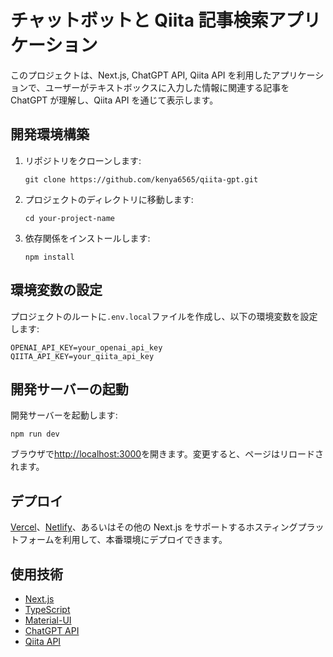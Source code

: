 # チャットボットと Qiita 記事検索アプリケーション

このプロジェクトは、Next.js, ChatGPT API, Qiita API を利用したアプリケーションで、ユーザーがテキストボックスに入力した情報に関連する記事を ChatGPT が理解し、Qiita API を通じて表示します。

## 開発環境構築

1. リポジトリをクローンします:

   ```
   git clone https://github.com/kenya6565/qiita-gpt.git
   ```

2. プロジェクトのディレクトリに移動します:

   ```
   cd your-project-name
   ```

3. 依存関係をインストールします:

   ```
   npm install
   ```

## 環境変数の設定

プロジェクトのルートに`.env.local`ファイルを作成し、以下の環境変数を設定します:

```
OPENAI_API_KEY=your_openai_api_key
QIITA_API_KEY=your_qiita_api_key
```

## 開発サーバーの起動

開発サーバーを起動します:

```
npm run dev
```

ブラウザで[http://localhost:3000](http://localhost:3000)を開きます。変更すると、ページはリロードされます。

## デプロイ

[Vercel](https://vercel.com)、[Netlify](https://www.netlify.com/)、あるいはその他の Next.js をサポートするホスティングプラットフォームを利用して、本番環境にデプロイできます。

## 使用技術

- [Next.js](https://nextjs.org/)
- [TypeScript](https://www.typescriptlang.org/)
- [Material-UI](https://mui.com/)
- [ChatGPT API](https://beta.openai.com/)
- [Qiita API](https://qiita.com/api/v2/docs)
